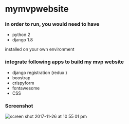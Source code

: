 # mymvpwebsite

### in order to run, you would need to have

+ python 2
+ django 1.8


installed on your own environment

### integrate following apps to build my mvp website


+ django registration (redux )
+ boostrap
+ crispyform
+ fontawesome
+ CSS

### Screenshot

![screen shot 2017-11-26 at 10 55 01 pm](https://user-images.githubusercontent.com/19434464/33253417-81db9046-d300-11e7-9911-e1989a9d5532.png)


